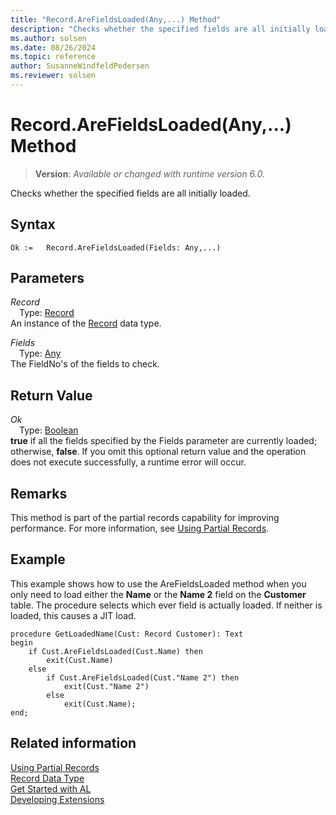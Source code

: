 ```yaml
---
title: "Record.AreFieldsLoaded(Any,...) Method"
description: "Checks whether the specified fields are all initially loaded."
ms.author: solsen
ms.date: 08/26/2024
ms.topic: reference
author: SusanneWindfeldPedersen
ms.reviewer: solsen
---
```

[//]: # (START>DO_NOT_EDIT)
[//]: # (IMPORTANT:Do not edit any of the content between here and the END>DO_NOT_EDIT.)
[//]: # (Any modifications should be made in the .xml files in the ModernDev repo.)
# Record.AreFieldsLoaded(Any,...) Method
> **Version**: _Available or changed with runtime version 6.0._

Checks whether the specified fields are all initially loaded.


## Syntax
```AL
Ok :=   Record.AreFieldsLoaded(Fields: Any,...)
```
## Parameters
*Record*  
&emsp;Type: [Record](record-data-type.md)  
An instance of the [Record](record-data-type.md) data type.  

*Fields*  
&emsp;Type: [Any](../any/any-data-type.md)  
The FieldNo's of the fields to check.  


## Return Value
*Ok*  
&emsp;Type: [Boolean](../boolean/boolean-data-type.md)  
**true** if all the fields specified by the Fields parameter are currently loaded; otherwise, **false**. If you omit this optional return value and the operation does not execute successfully, a runtime error will occur.  


[//]: # (IMPORTANT: END>DO_NOT_EDIT)

## Remarks

This method is part of the partial records capability for improving performance. For more information, see [Using Partial Records](../../devenv-partial-records.md).

## Example

This example shows how to use the AreFieldsLoaded method when you only need to load either the **Name** or the **Name 2** field on the **Customer** table. The procedure selects which ever field is actually loaded. If neither is loaded, this causes a JIT load.

```al
procedure GetLoadedName(Cust: Record Customer): Text 
begin 
    if Cust.AreFieldsLoaded(Cust.Name) then 
        exit(Cust.Name) 
    else 
        if Cust.AreFieldsLoaded(Cust."Name 2") then 
            exit(Cust."Name 2") 
        else 
            exit(Cust.Name);
end;
```

## Related information

[Using Partial Records](../../devenv-partial-records.md)  
[Record Data Type](record-data-type.md)  
[Get Started with AL](../../devenv-get-started.md)  
[Developing Extensions](../../devenv-dev-overview.md)